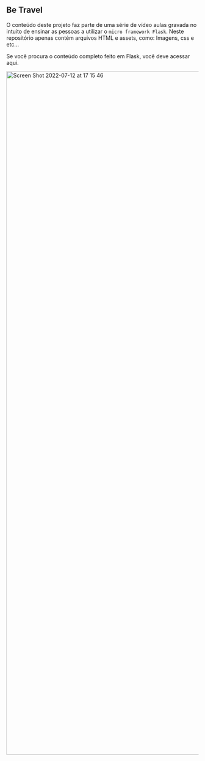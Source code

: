 ## Be Travel

O conteúdo deste projeto faz parte de uma série de vídeo aulas gravada no intuito de ensinar as pessoas a utilizar o `micro framework Flask`. Neste repositório
apenas contém arquivos HTML e assets, como: Imagens, css e etc...

Se você procura o conteúdo completo feito em Flask, você deve acessar aqui.

<img width="1786" alt="Screen Shot 2022-07-12 at 17 15 46" src="https://user-images.githubusercontent.com/9499562/178586823-2b62583f-bbf3-4f79-aadf-8605f4439a4a.png">
